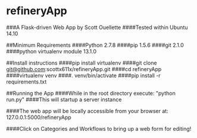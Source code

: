 # refineryApp
###A Flask-driven Web App by Scott Ouellette
####Tested within Ubuntu 14.10

##Minimum Requirements
####Python 2.7.8
####pip 1.5.6
####git 2.1.0
####python virtualenv module 13.1.0

##Install instructions
####pip install virtualenv
####git clone git@github.com:scottx611x/refineryApp.git
####cd refineryApp
####virtualenv venv
####. venv/bin/activate
####pip install -r requirements.txt

##Running the App
####While in the root directory execute: "python run.py"
####This will startup a server instance

####The web app will be locally accessible from your browser at: 127.0.0.1:5000/refineryApp

####Click on Categories and Workflows to bring up a web form for editing!

  

